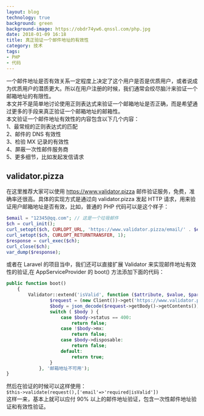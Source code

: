 ```yaml
---
layout: blog
technology: true
background: green
background-image: https://obdr74yw6.qnssl.com/php.jpg
date: 2018-01-09 16:18
title: 真正验证一个邮件地址的有效性
category: 技术
tags:
- PHP
- 代码
---
```


一个邮件地址是否有效关系一定程度上决定了这个用户是否是优质用户，或者说成为优质用户的潜质更大。所以在用户注册的时候，我们通常会绞尽脑汁来验证一个邮箱地址的有限性。  
本文并不是简单地讨论使用正则表达式来验证一个邮箱地址是否正确，而是希望通过更多的手段来真正验证一个邮箱地址的邮箱性。  
本文验证一个邮件地址有效性的内容包含以下几个内容：  
1、最常规的正则表达式的匹配  
2、邮件的 DNS 有效性  
3、检验 MX 记录的有效性  
4、屏蔽一次性邮件服务商  
5、更多细节，比如发起发信请求  
## **validator.pizza**
在这里推荐大家可以使用 https://www.validator.pizza 邮件验证服务，免费，准确率还很高。具体的实现方式是通过向 validator.pizza 发起 HTTP 请求，用来验证用户邮箱地址是否有效，比如，普通的 PHP 代码可以是这个样子：  
```php
$email = "12345@qq.com"; // 这是一个垃圾邮件
$ch = curl_init();
curl_setopt($ch, CURLOPT_URL, 'https://www.validator.pizza/email/' . $email);
curl_setopt($ch, CURLOPT_RETURNTRANSFER, 1);
$response = curl_exec($ch);
curl_close($ch);
var_dump($response);
```
或者在 Laravel 的项目当中，我们还可以直接扩展 Validator 来实现邮件地址有效性的验证,在 AppServiceProvider 的 boot() 方法添加下面的代码：  
```php
public function boot()
    {
        Validator::extend('isValid', function ($attribute, $value, $parameters, $validator) {
                $request = (new Client())->get('https://www.validator.pizza/email/' . $value);
                $body = json_decode($request->getBody()->getContents());
                switch ( $body ) {
                    case $body->status == 400:
                        return false;
                    case !$body->mx:
                        return false;
                    case $body->disposable:
                        return false;
                    default:
                        return true;
                }
            }, '邮箱地址不可用');
}        
```
然后在验证的时候可以这样使用：  
`$this->validate(request(),['email'=>'required|isValid'])`  
这样一来，基本上就可以应付 90% 以上的邮件地址验证，包含一次性邮件地址验证和有效性验证。